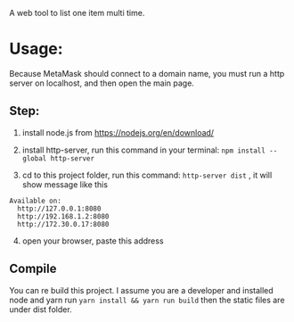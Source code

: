 A web tool to list one item multi time.

# Usage:

Because MetaMask should connect to a domain name, you must run a http server on localhost, and then open the main page.

## Step:
1. install node.js from https://nodejs.org/en/download/

2. install http-server, run this command in your terminal: `npm install --global http-server`

3. cd to this project folder, run this command: `http-server dist` , it will show message like this
```
Available on:
  http://127.0.0.1:8080
  http://192.168.1.2:8080
  http://172.30.0.17:8080
```

4. open your browser, paste this address


## Compile
You can re build this project. I assume you are a developer and installed node and yarn
run `yarn install && yarn run build`
then the static files are under dist folder.
